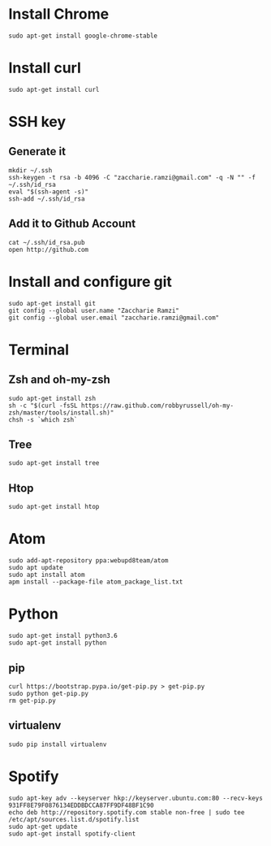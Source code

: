 # Install Chrome
```
sudo apt-get install google-chrome-stable
```

# Install curl
```
sudo apt-get install curl
```

# SSH key
## Generate it
```
mkdir ~/.ssh
ssh-keygen -t rsa -b 4096 -C "zaccharie.ramzi@gmail.com" -q -N "" -f ~/.ssh/id_rsa
eval "$(ssh-agent -s)"
ssh-add ~/.ssh/id_rsa
```

## Add it to Github Account
```
cat ~/.ssh/id_rsa.pub
open http://github.com
```

# Install and configure git
```
sudo apt-get install git
git config --global user.name "Zaccharie Ramzi"
git config --global user.email "zaccharie.ramzi@gmail.com"
```

# Terminal
## Zsh and oh-my-zsh
```
sudo apt-get install zsh
sh -c "$(curl -fsSL https://raw.github.com/robbyrussell/oh-my-zsh/master/tools/install.sh)"
chsh -s `which zsh`
```

## Tree
```
sudo apt-get install tree
```

## Htop
```
sudo apt-get install htop
```

# Atom
```
sudo add-apt-repository ppa:webupd8team/atom
sudo apt update
sudo apt install atom
apm install --package-file atom_package_list.txt
```

# Python
```
sudo apt-get install python3.6
sudo apt-get install python
```

## pip
```
curl https://bootstrap.pypa.io/get-pip.py > get-pip.py
sudo python get-pip.py
rm get-pip.py
```

## virtualenv
```
sudo pip install virtualenv
```

# Spotify
```
sudo apt-key adv --keyserver hkp://keyserver.ubuntu.com:80 --recv-keys 931FF8E79F0876134EDDBDCCA87FF9DF48BF1C90
echo deb http://repository.spotify.com stable non-free | sudo tee /etc/apt/sources.list.d/spotify.list
sudo apt-get update
sudo apt-get install spotify-client
```

